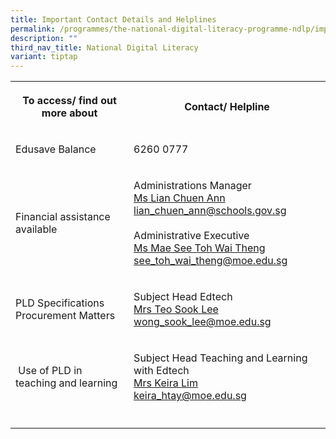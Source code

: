 ```yaml
---
title: Important Contact Details and Helplines
permalink: /programmes/the-national-digital-literacy-programme-ndlp/important-contacts-helplines/
description: ""
third_nav_title: National Digital Literacy
variant: tiptap
---
```

<table><tbody><tr><th rowspan="1" colspan="1"><p>To access/ find out more about </p></th><th rowspan="1" colspan="1"><p>Contact/ Helpline</p></th></tr><tr><td rowspan="1" colspan="1"><p>Edusave Balance</p></td><td rowspan="1" colspan="1"><p>6260 0777</p></td></tr><tr><td rowspan="1" colspan="1"><p>Financial assistance available</p></td><td rowspan="1" colspan="1"><p>Administrations Manager <br><a href="mailto:lian_chuen_ann@schools.gov.sg" rel="noopener noreferrer nofollow" target="_blank">Ms Lian Chuen Ann <br>lian_chuen_ann@schools.gov.sg</a>&nbsp; <br><br>Administrative Executive <br><a href="mailto:see_toh_wai_theng@moe.edu.sg" rel="noopener noreferrer nofollow" target="_blank">Ms Mae See Toh Wai Theng <br>see_toh_wai_theng@moe.edu.sg</a></p></td></tr><tr><td rowspan="1" colspan="1"><p>PLD Specifications <br>Procurement Matters</p></td><td rowspan="1" colspan="1"><p>Subject Head Edtech <br><a href="wong_sook_lee@moe.edu.sg" rel="noopener noreferrer nofollow" target="_blank">Mrs Teo Sook Lee</a><br><a href="wong_sook_lee@moe.edu.sg" rel="noopener noreferrer nofollow" target="_blank">wong_sook_lee@moe.edu.sg</a></p></td></tr><tr><td rowspan="1" colspan="1"><p>&nbsp;Use of PLD in teaching and learning</p></td><td rowspan="1" colspan="1"><p>Subject Head Teaching and Learning with Edtech&nbsp; <br><a href="mailto:keira_htay@moe.edu.sg" rel="noopener noreferrer nofollow" target="_blank">Mrs Keira Lim <br>keira_htay@moe.edu.sg</a></p></td></tr><tr><td rowspan="1" colspan="1"><p></p></td><td rowspan="1" colspan="1"><p></p></td></tr></tbody></table><p></p>